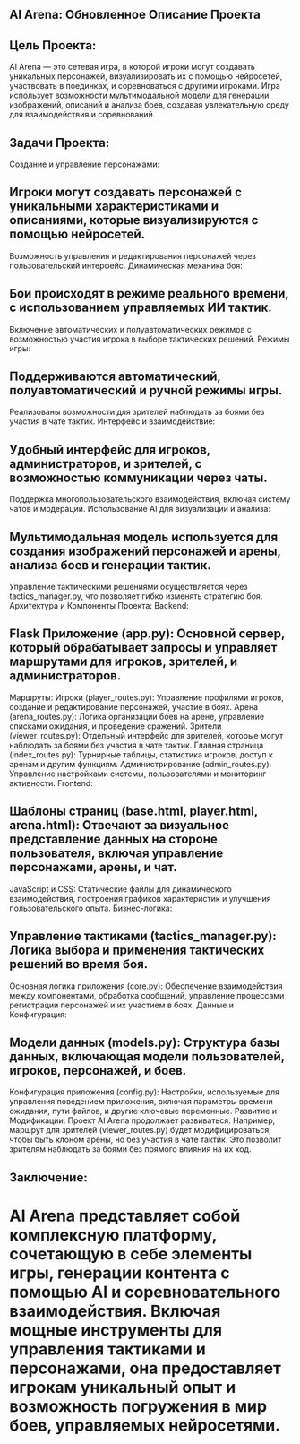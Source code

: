 ## AI Arena: Обновленное Описание Проекта
## Цель Проекта:
AI Arena — это сетевая игра, в которой игроки могут создавать уникальных персонажей, визуализировать их с помощью нейросетей, участвовать в поединках, и соревноваться с другими игроками. Игра использует возможности мультимодальной модели для генерации изображений, описаний и анализа боев, создавая увлекательную среду для взаимодействия и соревнований.

## Задачи Проекта:
Создание и управление персонажами:

## Игроки могут создавать персонажей с уникальными характеристиками и описаниями, которые визуализируются с помощью нейросетей.
Возможность управления и редактирования персонажей через пользовательский интерфейс.
Динамическая механика боя:

## Бои происходят в режиме реального времени, с использованием управляемых ИИ тактик.
Включение автоматических и полуавтоматических режимов с возможностью участия игрока в выборе тактических решений.
Режимы игры:

## Поддерживаются автоматический, полуавтоматический и ручной режимы игры.
Реализованы возможности для зрителей наблюдать за боями без участия в чате тактик.
Интерфейс и взаимодействие:

## Удобный интерфейс для игроков, администраторов, и зрителей, с возможностью коммуникации через чаты.
Поддержка многопользовательского взаимодействия, включая систему чатов и модерации.
Использование AI для визуализации и анализа:

## Мультимодальная модель используется для создания изображений персонажей и арены, анализа боев и генерации тактик.
Управление тактическими решениями осуществляется через tactics_manager.py, что позволяет гибко изменять стратегию боя.
Архитектура и Компоненты Проекта:
Backend:

## Flask Приложение (app.py): Основной сервер, который обрабатывает запросы и управляет маршрутами для игроков, зрителей, и администраторов.
Маршруты:
Игроки (player_routes.py): Управление профилями игроков, создание и редактирование персонажей, участие в боях.
Арена (arena_routes.py): Логика организации боев на арене, управление списками ожидания, и проведение сражений.
Зрители (viewer_routes.py): Отдельный интерфейс для зрителей, которые могут наблюдать за боями без участия в чате тактик.
Главная страница (index_routes.py): Турнирные таблицы, статистика игроков, доступ к аренам и другим функциям.
Администрирование (admin_routes.py): Управление настройками системы, пользователями и мониторинг активности.
Frontend:

## Шаблоны страниц (base.html, player.html, arena.html): Отвечают за визуальное представление данных на стороне пользователя, включая управление персонажами, арены, и чат.
JavaScript и CSS: Статические файлы для динамического взаимодействия, построения графиков характеристик и улучшения пользовательского опыта.
Бизнес-логика:

## Управление тактиками (tactics_manager.py): Логика выбора и применения тактических решений во время боя.
Основная логика приложения (core.py): Обеспечение взаимодействия между компонентами, обработка сообщений, управление процессами регистрации персонажей и их участием в боях.
Данные и Конфигурация:

## Модели данных (models.py): Структура базы данных, включающая модели пользователей, игроков, персонажей, и боев.
Конфигурация приложения (config.py): Настройки, используемые для управления поведением приложения, включая параметры времени ожидания, пути файлов, и другие ключевые переменные.
Развитие и Модификации:
Проект AI Arena продолжает развиваться. Например, маршрут для зрителей (viewer_routes.py) будет модифицироваться, чтобы быть клоном арены, но без участия в чате тактик. Это позволит зрителям наблюдать за боями без прямого влияния на их ход.

## Заключение:
AI Arena представляет собой комплексную платформу, сочетающую в себе элементы игры, генерации контента с помощью AI и соревновательного взаимодействия. Включая мощные инструменты для управления тактиками и персонажами, она предоставляет игрокам уникальный опыт и возможность погружения в мир боев, управляемых нейросетями.
====================================
